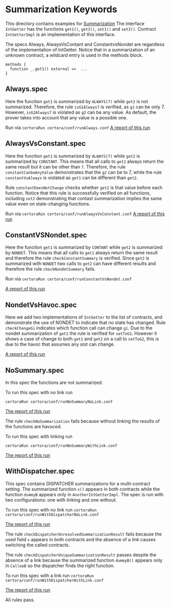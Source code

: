 # Summarization Keywords
This directory contains examples for [Summarization](https://github.com/Certora/Documentation/blob/master/docs/cvl/methods.md)
The interface `IntGetter` has the functions `get1()`, `get2()`, `set1()` and `set2()`. Contract `IntGetterImpl` is an implementation of this interface.

 
The specs Always, AlwaysVsContant and ConstantvsNondet are regardless of the implementation of IntGetter.
Notice that in a summarization of an unknown contract, a wildcard entry is used in the methods block.
```
methods {
  function _.get1() external =>  ...
}
```

## Always.spec
Here the function `get1` is summarized by `ALWAYS(7)` while `get2` is not summarized.
Therefore, the rule `isG1Always7` is verified, as `g1` can be only 7.
However, `isG2Always7` is violated as `g2` can be any value. As default, the prover takes into account that any value is a possible one.

Run via ```certoraRun certora/conf/runAlways.conf```
[A report of this run](https://prover.certora.com/output/1902/31dbb3850048402cb5567095939c7584?anonymousKey=4cfea6c137777248bb60ec4ea6fe112832eb0b5a)

## AlwaysVsConstant.spec

Here the function `get1` is summarized by `ALWAYS(7)` while `get2` is summarized by `CONSTANT`.
This means that all calls to `get2` always return the same result but it can be other than `7`.
Therefore, the rule `constantCanbeAnyValue` demonstrates that the `g2` can be to 7, while the rule `constantVsAlways` is violated as `get1` can be different than `get2`.

Rule `constantDoesNotChange` checks whether `get2` is that value before each function. Notice that this rule is successfully verified on all functions, including `set2` demonstrating that contast summarization implies the same value even on state-changing functions. 

Run via ```certoraRun certora/conf/runAlwaysVsConstant.conf```
[A report of this run](https://prover.certora.com/output/1902/bda3b5a430e946dcb5fc20091d61ed41?anonymousKey=9df3fb1680b76a3c5ed74a72f66261a4acd56a0e)

## ConstantVSNondet.spec

Here the function `get1` is summarized by `CONTANT` while `get2` is summarized by `NONDET`.
This means that all calls to `get1` always return the same result and therefore the rule `checkConstantSummary` is verified.
Since `get2` is summarized with `NONDET` two calls to `get2` can have different results and therefore the
rule `checkNondetSummary` fails.

Run via ```certoraRun certora/conf/runConstantVsNondet.conf```

[A report of this run](https://prover.certora.com/output/1902/12e0683824854ec583afe14a4a6ed7f4?anonymousKey=9c0fb7a3af23fe157e89ec8c82c1ca8433ad25ce)


## NondetVsHavoc.spec

Here we add two implementations of `IntGetter` to the list of contracts, and demonstrate the use of NONDET to indicate that no state has changed. Rule `checkChangeGi` indicates which function call can change `gi`.
Due to the nondet summarization of `get1` the rule is verified for `setToG1`. However it shows a case of change to both `get1` and `get2` on a call to `setToG2`, this is due to the havoc that assumes any slot can change. 

[A report of this run](https://prover.certora.com/output/1902/e01ddd0825fc48a2bf66d390ba8697c6?anonymousKey=8069b0007ad59f722b99f9cd732269f38c7a0593)

## NoSummary.spec

In this spec the functions are not summarized.

To run this spec with no link run

```certoraRun certora/conf/runNoSummaryNoLink.conf```

[The report of this run](https://prover.certora.com/output/1902/dd77ab85b440476cb6e327e20a696e49?anonymousKey=31df6e044f36de1fed0e98fd853eb3e78b6eb18b)

The rule `checkNoSummarization` fails because without linking the results of the functions are havoced.

To run this spec with linking run

```certoraRun certora/conf/runNoSummaryWithLink.conf```

[The report of this run](https://prover.certora.com/output/1902/ad7c77200ba54ea68dd779b731a43422?anonymousKey=db597db36523fdeb38f65a99987d037d50bbf0c9)

## WithDispatcher.spec

This spec contains DISPATCHER summarizations for a multi-contract setting. The summarized function `x()` appears in both contracts while the function `dummyB` appears only in `AnotherIntGetterImpl`. The spec is run with two configurations: one with linking and one without.

To run this spec with no link run
```certoraRun certora/conf/runWithDispatcherNoLink.conf```

[The report of this run](https://prover.certora.com/output/1902/a468e34ad5264f2d820de62d9f0d2790?anonymousKey=95030748f842c167b93f4389cf2a7eee51f437ee)

The rule `checkDispatcherUnresolvedSummarizationResult` fails because the used field `x` appears in both contracts and the absence of a link causes switching the called contracts.

The rule `checkDispatcherUniqueSummarizationResult` passes despite the absence of a link because the summarized function `dummyB()` appears only in `CalleeB` so the dispatcher finds the right function.

To run this spec with a link run
```certoraRun certora/conf/runWithDispatcherWithLink.conf```

[The report of this run](https://prover.certora.com/output/1902/96cf026da0e24ec685e2b83f6b774d4a?anonymousKey=22fede80dbe5118c02b9dd070b3c1fb52dc15766)

All rules pass.
